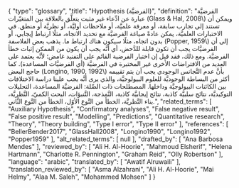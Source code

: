 {
    "type": "glossary",
    "title": "Hypothesis (الفرضيَّة)",
    "definition": "الفرضيَّة عبارة عن ادِّعاء غير مثبت يتعلَّق بالعلاقة بين المتغيّرات (Glass & Hal, 2008\\) ويمكن أن تستند إلى تجارب سابقة، أو معرفة علميَّة، أو ملاحظات أوليَّة، أو نظريَّة أو منطق.  في الاختبارات العلميَّة، يمكن عادةً صياغة الفرضيَّة مع تحديد الاتجاه، مثلًا ارتباط إيجابي، أو بدون اتجاه، مثلًا سيكون هناك ارتباط ما. يذهب بعض الفلاسفة (Popper, 1959\\) إلى أن الفرضيَّات يجب أن تكون قابلة للدَّحض، أي أنَّه يجب أن يكون من الممكن إثبات خطأ الفرضيَّة. ومع ذلك، فقد قيل إن اختبار الفرضية القائم على التفنيد غامض؛ لأنَّه يعتمد على العديد من الافتراضات الأخرى غير المختبرة في الفرضيَّة (أي الفرضيَّات المساعدة). كما حاجج البعض (Longino, 1990, 1992\\) بأنَّ عدم التَّجانس الوجودي يجب أن يتم تقييمه أكثر من البساطة الوجوديَّة للعلوم البيولوجيَّة، والذي يرى أنَّه يجب علينا دراسة الاختلافات بين الكائنات البيولوجيَّة وداخلها. المصطلحات ذات الصِّلة: الفرضيَّة المساعدة، التحليلات التوكيديَّة، نتائج سلبيَّة كاذبة، نتائج إيجابيَّة كاذبة، النَّمذجة، التَّنبؤات، البحث الكميّ، النَّظريَّة، بناء النَّظريَّة، الخطأ من النَّوع الأوّل، الخطأ من النَّوع الثَّاني.",
    "related_terms": [
        "Auxiliary Hypothesis",
        "Confirmatory analyses",
        "False negative result",
        "False positive result",
        "Modelling",
        "Predictions",
        "Quantitative research",
        "Theory",
        "Theory building",
        "Type I error",
        "Type II error"
    ],
    "references": [
        "BellerBender2017",
        "GlassHall2008",
        "Longino1990",
        "Longino1992",
        "Popper1959"
    ],
    "alt_related_terms": [
        null
    ],
    "drafted_by": [
        "Ana Barbosa Mendes"
    ],
    "reviewed_by": [
        "Ali H. Al-Hoorie",
        "Mahmoud Elsherif",
        "Helena Hartmann",
        "Charlotte R. Pennington",
        "Graham Reid",
        "Olly Robertson"
    ],
    "language": "arabic",
    "translated_by": [
        "Awatif Alruwaili"
    ],
    "translation_reviewed_by": [
        "Asma Alzahrani",
        "Ali H. Al-Hoorie",
        "Mai Helmy",
        "Alaa M. Saleh",
        "Mohammed Mohsen"
    ]
}
